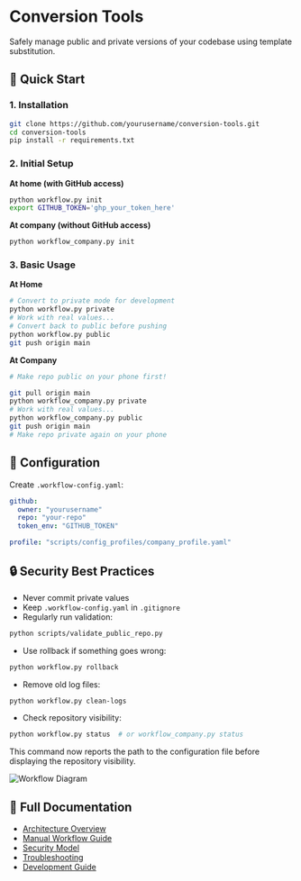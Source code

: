 # Conversion Tools

Safely manage public and private versions of your codebase using template substitution.

## 🚀 Quick Start

### 1. Installation
```bash
git clone https://github.com/yourusername/conversion-tools.git
cd conversion-tools
pip install -r requirements.txt
```

### 2. Initial Setup
**At home (with GitHub access)**
```bash
python workflow.py init
export GITHUB_TOKEN='ghp_your_token_here'
```

**At company (without GitHub access)**
```bash
python workflow_company.py init
```

### 3. Basic Usage
**At Home**
```bash
# Convert to private mode for development
python workflow.py private
# Work with real values...
# Convert back to public before pushing
python workflow.py public
git push origin main
```

**At Company**
```bash
# Make repo public on your phone first!

git pull origin main
python workflow_company.py private
# Work with real values...
python workflow_company.py public
git push origin main
# Make repo private again on your phone
```

## 📁 Configuration
Create `.workflow-config.yaml`:
```yaml
github:
  owner: "yourusername"
  repo: "your-repo"
  token_env: "GITHUB_TOKEN"

profile: "scripts/config_profiles/company_profile.yaml"
```

## 🔒 Security Best Practices
- Never commit private values
- Keep `.workflow-config.yaml` in `.gitignore`
- Regularly run validation:
```bash
python scripts/validate_public_repo.py
```
- Use rollback if something goes wrong:
```bash
python workflow.py rollback
```
- Remove old log files:
```bash
python workflow.py clean-logs
```
- Check repository visibility:
```bash
python workflow.py status  # or workflow_company.py status
```
This command now reports the path to the configuration file before displaying
the repository visibility.

![Workflow Diagram](docs/diagrams/manual-workflow.mermaid)

## 📖 Full Documentation
- [Architecture Overview](docs/ARCHITECTURE.md)
- [Manual Workflow Guide](docs/MANUAL_WORKFLOW.md)
- [Security Model](docs/SECURITY.md)
- [Troubleshooting](docs/TROUBLESHOOTING.md)
- [Development Guide](docs/DEVELOPMENT.md)

